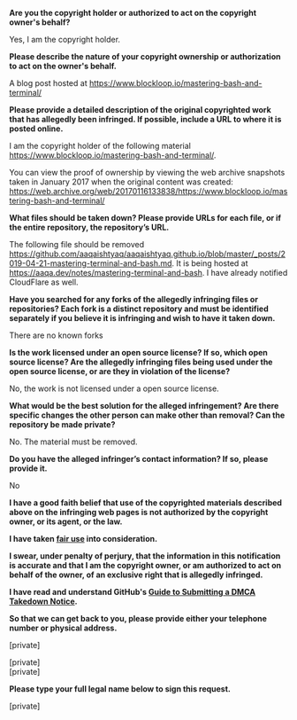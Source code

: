 **Are you the copyright holder or authorized to act on the copyright owner's behalf?**

Yes, I am the copyright holder.

**Please describe the nature of your copyright ownership or authorization to act on the owner's behalf.**

A blog post hosted at https://www.blockloop.io/mastering-bash-and-terminal/

**Please provide a detailed description of the original copyrighted work that has allegedly been infringed. If possible, include a URL to where it is posted online.**

I am the copyright holder of the following material https://www.blockloop.io/mastering-bash-and-terminal/.

You can view the proof of ownership by viewing the web archive snapshots taken in January 2017 when the original content was created: https://web.archive.org/web/20170116133838/https://www.blockloop.io/mastering-bash-and-terminal/

**What files should be taken down? Please provide URLs for each file, or if the entire repository, the repository’s URL.**

The following file should be removed https://github.com/aaqaishtyaq/aaqaishtyaq.github.io/blob/master/_posts/2019-04-21-mastering-terminal-and-bash.md. It is being hosted at https://aaqa.dev/notes/mastering-terminal-and-bash. I have already notified CloudFlare as well.

**Have you searched for any forks of the allegedly infringing files or repositories? Each fork is a distinct repository and must be identified separately if you believe it is infringing and wish to have it taken down.**

There are no known forks

**Is the work licensed under an open source license? If so, which open source license? Are the allegedly infringing files being used under the open source license, or are they in violation of the license?**

No, the work is not licensed under a open source license.

**What would be the best solution for the alleged infringement? Are there specific changes the other person can make other than removal? Can the repository be made private?**

No. The material must be removed.

**Do you have the alleged infringer’s contact information? If so, please provide it.**

No

**I have a good faith belief that use of the copyrighted materials described above on the infringing web pages is not authorized by the copyright owner, or its agent, or the law.**

**I have taken <a href="https://www.lumendatabase.org/topics/22">fair use</a> into consideration.**

**I swear, under penalty of perjury, that the information in this notification is accurate and that I am the copyright owner, or am authorized to act on behalf of the owner, of an exclusive right that is allegedly infringed.**

**I have read and understand GitHub's <a href="https://help.github.com/articles/guide-to-submitting-a-dmca-takedown-notice/">Guide to Submitting a DMCA Takedown Notice</a>.**

**So that we can get back to you, please provide either your telephone number or physical address.**

[private]

[private]  
[private]

**Please type your full legal name below to sign this request.**

[private]
